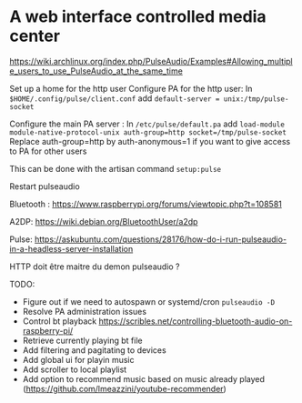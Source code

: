 # A web interface controlled media center

https://wiki.archlinux.org/index.php/PulseAudio/Examples#Allowing_multiple_users_to_use_PulseAudio_at_the_same_time

Set up a home for the http user
Configure PA for the http user:
In `$HOME/.config/pulse/client.conf` add `default-server = unix:/tmp/pulse-socket`

Configure the main PA server :
In `/etc/pulse/default.pa` add `load-module module-native-protocol-unix auth-group=http socket=/tmp/pulse-socket`
Replace auth-group=http by auth-anonymous=1 if you want to give access to PA for other users

This can be done with the artisan command `setup:pulse`

Restart pulseaudio

Bluetooth : https://www.raspberrypi.org/forums/viewtopic.php?t=108581

A2DP: https://wiki.debian.org/BluetoothUser/a2dp

Pulse: https://askubuntu.com/questions/28176/how-do-i-run-pulseaudio-in-a-headless-server-installation

HTTP doit être maitre du demon pulseaudio ?

TODO:
- Figure out if we need to autospawn or systemd/cron `pulseaudio -D`
 - Resolve PA administration issues
 - Control bt playback https://scribles.net/controlling-bluetooth-audio-on-raspberry-pi/
 - Retrieve currently playing bt file
 - Add filtering and pagitating to devices
 - Add global ui for playin music
 - Add scroller to local playlist
 - Add option to recommend music based on music already played (https://github.com/lmeazzini/youtube-recommender)
